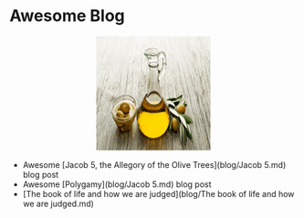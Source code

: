 # Awesome Blog

<p class="aligncenter">
    <img src="blog/gilead.jpg" alt="centered image" width="200" height="200"/>
</p>

<style>
.aligncenter {
    text-align: center;
}
</style>

 - Awesome [Jacob 5, the Allegory of the Olive Trees](blog/Jacob 5.md) blog post
 - Awesome [Polygamy](blog/Jacob 5.md) blog post 
 - [The book of life and how we are judged](blog/The book of life and how we are judged.md)


<!-- 
## Who's Porter Moody??
I'm Porter and I love linear algebra. I think it is the framework for the universe. It has powerful applications in many fields including physics, statitics, chemistry, database architecture, computer science, differential equations. If you want to read more take a gander at this <a href="article/" target="_blank">linear algebra is in all things article</a> -->

<!-- If you want to know more, take a look at <a href="resume/" target="_blank">my resume</a> -->

<!-- # Other Cool Stuff -->
<!--  - Once I had an idea to make a [Facebook Marketplace Project](Facebook Marketplace Project/README.md) -->

<!--  - I'm always plugging <a href="https://open.spotify.com/artist/5cPd79HlwskcQGkXXSpgQA?si=xbSpWU33S1yRsxYCHSzEHw" target="_blank">my music</a> -->





<!-- ### Footer

Last updated: December 2020 -->
